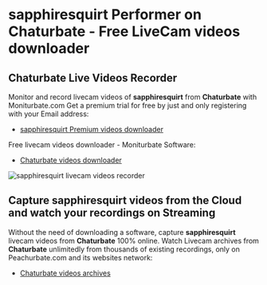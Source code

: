 # sapphiresquirt Performer on Chaturbate - Free LiveCam videos downloader

## Chaturbate Live Videos Recorder

Monitor and record livecam videos of **sapphiresquirt** from **Chaturbate** with Moniturbate.com
Get a premium trial for free by just and only registering with your Email address:
* [sapphiresquirt Premium videos downloader](https://moniturbate.com/request-demo-licence-key.html)

Free livecam videos downloader - Moniturbate Software:
* [Chaturbate videos downloader](https://moniturbate.com/moniturbate-download-software.html)

![sapphiresquirt livecam videos recorder](https://peachurnet.com/templates/moniturbate-software.png)


## Capture sapphiresquirt videos from the Cloud and watch your recordings on Streaming

Without the need of downloading a software, capture **sapphiresquirt** livecam videos from **Chaturbate** 100% online.
Watch Livecam archives from **Chaturbate** unlimitedly from thousands of existing recordings, only on Peachurbate.com and its websites network:
* [Chaturbate videos archives](https://peachurnet.com/)